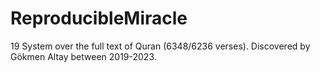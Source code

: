# ReproducibleMiracle
19 System over the full text of Quran (6348/6236 verses). Discovered by Gökmen Altay between 2019-2023.

